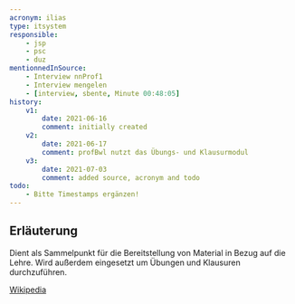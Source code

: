 ```yaml
---
acronym: ilias
type: itsystem
responsible:
    - jsp
    - psc
    - duz
mentionnedInSource: 
    - Interview nnProf1
    - Interview mengelen
    - [interview, sbente, Minute 00:48:05]
history:
    v1:
        date: 2021-06-16
        comment: initially created
    v2:
        date: 2021-06-17
        comment: profBwl nutzt das Übungs- und Klausurmodul
    v3:
        date: 2021-07-03
        comment: added source, acronym and todo
todo:
    - Bitte Timestamps ergänzen!
---
```


## Erläuterung

Dient als Sammelpunkt für die Bereitstellung von Material in Bezug auf die Lehre. Wird außerdem eingesetzt um Übungen und Klausuren durchzuführen.

[Wikipedia](https://de.wikipedia.org/wiki/ILIAS_(Software))

